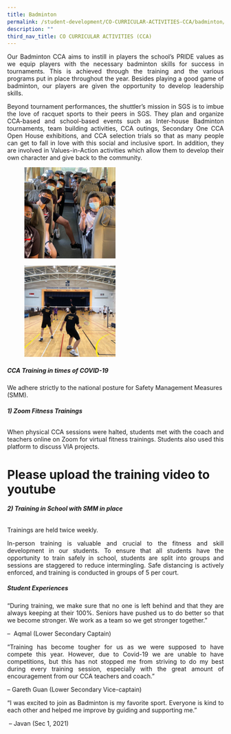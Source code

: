 ```yaml
---
title: Badminton
permalink: /student-development/CO-CURRICULAR-ACTIVITIES-CCA/badminton/
description: ""
third_nav_title: CO CURRICULAR ACTIVITIES (CCA)
---
```

<p style="text-align: justify;"> Our Badminton CCA aims to instill in players the school’s PRIDE values as we equip players with the necessary badminton skills for success in tournaments. This is achieved through the training and the various programs put in place throughout the year. Besides playing a good game of badminton, our players are given the opportunity to develop leadership skills. </p>

<p style="text-align: justify;">  Beyond tournament performances, the shuttler’s mission in SGS is to imbue the love of racquet sports to their peers in SGS. They plan and organize CCA-based and school-based events such as Inter-house Badminton tournaments, team building activities, CCA outings, Secondary One CCA Open House exhibitions, and CCA selection trials so that as many people can get to fall in love with this social and inclusive sport. In addition, they are involved in Values-in-Action activities which allow them to develop their own character and give back to the community. </p>

<figure>
	<a href="/images/CCA%20Badminton/Slide2-250x250.png" target = "_blank"> <img src="/images/CCA%20Badminton/Slide2-250x250.png"
    style="width:50%"></a>
<figcaption>
	<strong> </strong>
	</figcaption>
</figure>

<figure>
	<a href="/images/CCA%20Badminton/Slide1-250x250.png" target = "_blank"> <img src="/images/CCA%20Badminton/Slide1-250x250.png"
    style="width:50%"></a>
<figcaption>
	<strong> </strong>
	</figcaption>
</figure>

##### **CCA Training in times of COVID-19**

We adhere strictly to the national posture for Safety Management Measures (SMM).

###### **1) Zoom Fitness Trainings**

<p style="text-align: justify;"> When physical CCA sessions were halted, students met with the coach and teachers online on Zoom for virtual fitness trainings. Students also used this platform to discuss VIA projects. </p>

# Please upload the training video to youtube

###### **2) Training in School with SMM in place**

Trainings are held twice weekly.

<p style="text-align: justify;"> In-person training is valuable and crucial to the fitness and skill development in our students. To ensure that all students have the opportunity to train safely in school, students are split into groups and sessions are staggered to reduce intermingling. Safe distancing is actively enforced, and training is conducted in groups of 5 per court. </p>

##### **Student Experiences**

<p style="text-align: justify;"> “During training, we make sure that no one is left behind and that they are always keeping at their 100%. Seniors have pushed us to do better so that we become stronger. We work as a team so we get stronger together.” </p>

–  Aqmal (Lower Secondary Captain)

<p style="text-align: justify;"> “Training has become tougher for us as we were supposed to have compete this year. However, due to Covid-19 we are unable to have competitions, but this has not stopped me from striving to do my best during every training session, especially with the great amount of encouragement from our CCA teachers and coach.” </p>

– Gareth Guan (Lower Secondary Vice-captain)

<p style="text-align: justify;"> “I was excited to join as Badminton is my favorite sport. Everyone is kind to each other and helped me improve by guiding and supporting me.” </p>

 – Javan (Sec 1, 2021)